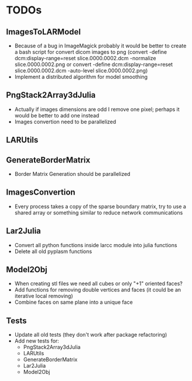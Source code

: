 # TODOs

## ImagesToLARModel

- Because of a bug in ImageMagick probably it would be better to create a bash script for convert dicom images to png (convert -define dcm:display-range=reset slice.0000.0002.dcm -normalize slice.0000.0002.png or convert -define dcm:display-range=reset slice.0000.0002.dcm -auto-level slice.0000.0002.png)
- Implement a distributed algorithm for model smoothing

## PngStack2Array3dJulia

- Actually if images dimensions are odd I remove one pixel; perhaps it would be better to add one instead
- Images convertion need to be parallelized

## LARUtils

## GenerateBorderMatrix

- Border Matrix Generation should be parallelized

## ImagesConvertion

- Every process takes a copy of the sparse  boundary matrix, try to use a shared array or something similar to reduce network communications

## Lar2Julia

- Convert all python functions inside larcc module into julia functions
- Delete all old pyplasm functions

## Model2Obj

- When creating stl files we need all cubes or only "+1" oriented faces?
- Add functions for removing double vertices and faces (it could be an iterative local removing)
- Combine faces on same plane into a unique face

## Tests

- Update all old tests (they don't work after package refactoring)
- Add new tests for:
  - PngStack2Array3dJulia
  - LARUtils
  - GenerateBorderMatrix
  - Lar2Julia
  - Model2Obj
